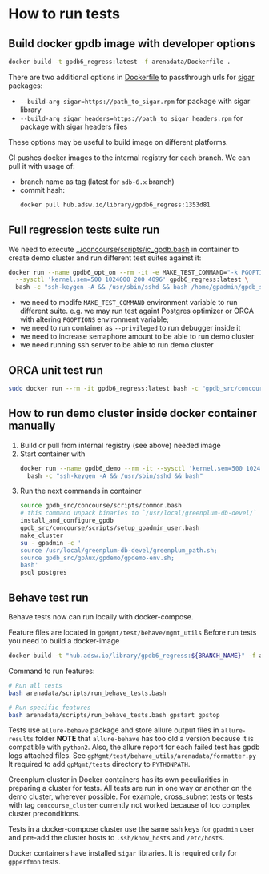 # How to run tests

## Build docker gpdb image with developer options

```bash
docker build -t gpdb6_regress:latest -f arenadata/Dockerfile .
```

There are two additional options in [Dockerfile](./Dockerfile) to passthrough urls for [sigar](https://github.com/hyperic/sigar) packages:

* `--build-arg sigar=https://path_to_sigar.rpm` for package with sigar library
* `--build-arg sigar_headers=https://path_to_sigar_headers.rpm` for package with sigar headers files

These options may be useful to build image on different platforms.

CI pushes docker images to the internal registry for each branch. We can pull it with usage of:

* branch name as tag (latest for `adb-6.x` branch)
* commit hash:
  ```bash
  docker pull hub.adsw.io/library/gpdb6_regress:1353d81 
  ```

## Full regression tests suite run

We need to execute [../concourse/scripts/ic_gpdb.bash](../concourse/scripts/ic_gpdb.bash) in container to create demo cluster and run different test suites against it:

```bash
docker run --name gpdb6_opt_on --rm -it -e MAKE_TEST_COMMAND="-k PGOPTIONS='-c optimizer=on' installcheck-world" \
  --sysctl 'kernel.sem=500 1024000 200 4096' gpdb6_regress:latest \
  bash -c "ssh-keygen -A && /usr/sbin/sshd && bash /home/gpadmin/gpdb_src/concourse/scripts/ic_gpdb.bash"
```

* we need to modife `MAKE_TEST_COMMAND` environment variable to run different suite. e.g. we may run test againt Postgres optimizer or ORCA with altering `PGOPTIONS` environment variable;
* we need to run container as `--privileged` to run debugger inside it
* we need to increase semaphore amount to be able to run demo cluster
* we need running ssh server to be able to run demo cluster

## ORCA unit test run

```bash
sudo docker run --rm -it gpdb6_regress:latest bash -c "gpdb_src/concourse/scripts/unit_tests_gporca.bash"
```

## How to run demo cluster inside docker container manually

1. Build or pull from internal registry (see above) needed image
1. Start container with
   ```bash
   docker run --name gpdb6_demo --rm -it --sysctl 'kernel.sem=500 1024000 200 4096' gpdb6_regress:latest \
     bash -c "ssh-keygen -A && /usr/sbin/sshd && bash"
   ```
1. Run the next commands in container
   ```bash
   source gpdb_src/concourse/scripts/common.bash
   # this command unpack binaries to `/usr/local/greenplum-db-devel/`
   install_and_configure_gpdb
   gpdb_src/concourse/scripts/setup_gpadmin_user.bash
   make_cluster
   su - gpadmin -c '
   source /usr/local/greenplum-db-devel/greenplum_path.sh;
   source gpdb_src/gpAux/gpdemo/gpdemo-env.sh; 
   bash'
   psql postgres
   ```

## Behave test run

Behave tests now can run locally with docker-compose.

Feature files are located in `gpMgmt/test/behave/mgmt_utils`
Before run tests you need to build a docker-image
```bash
docker build -t "hub.adsw.io/library/gpdb6_regress:${BRANCH_NAME}" -f arenadata/Dockerfile .
```

Command to run features:
```bash
# Run all tests
bash arenadata/scripts/run_behave_tests.bash

# Run specific features
bash arenadata/scripts/run_behave_tests.bash gpstart gpstop
```


Tests use `allure-behave` package and store allure output files in `allure-results` folder
**NOTE** that `allure-behave` has too old a version because it is compatible with `python2`.
Also, the allure report for each failed test has gpdb logs attached files. See `gpMgmt/test/behave_utils/arenadata/formatter.py`
It required to add `gpMgmt/tests` directory to `PYTHONPATH`. 

Greenplum cluster in Docker containers has its own peculiarities in preparing a cluster for tests.
All tests are run in one way or another on the demo cluster, wherever possible. 
For example, cross_subnet tests or tests with tag `concourse_cluster` currently not worked because of too complex cluster preconditions.

Tests in a docker-compose cluster use the same ssh keys for `gpadmin` user and pre-add the cluster hosts to `.ssh/know_hosts` and `/etc/hosts`.

Docker containers have installed `sigar` libraries. It is required only for `gpperfmon` tests.
